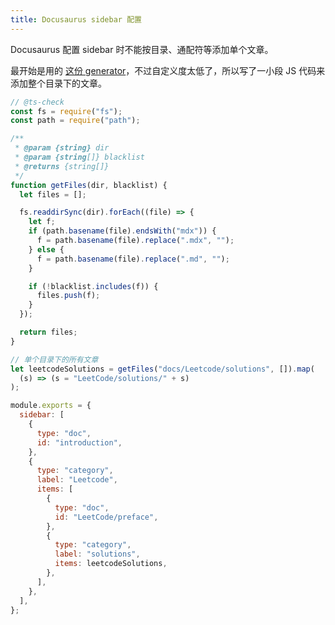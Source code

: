 ```yaml
---
title: Docusaurus sidebar 配置
---
```


Docusaurus 配置 sidebar 时不能按目录、通配符等添加单个文章。

最开始是用的 [这份 generator](https://gist.github.com/AmyrAhmady/7d6f3c8c617faa062a5b6e66ddc7c59a)，不过自定义度太低了，所以写了一小段 JS 代码来添加整个目录下的文章。

```js title="sidebars.js"
// @ts-check
const fs = require("fs");
const path = require("path");

/**
 * @param {string} dir
 * @param {string[]} blacklist
 * @returns {string[]}
 */
function getFiles(dir, blacklist) {
  let files = [];

  fs.readdirSync(dir).forEach((file) => {
    let f;
    if (path.basename(file).endsWith("mdx")) {
      f = path.basename(file).replace(".mdx", "");
    } else {
      f = path.basename(file).replace(".md", "");
    }

    if (!blacklist.includes(f)) {
      files.push(f);
    }
  });

  return files;
}

// 单个目录下的所有文章
let leetcodeSolutions = getFiles("docs/Leetcode/solutions", []).map(
  (s) => (s = "LeetCode/solutions/" + s)
);

module.exports = {
  sidebar: [
    {
      type: "doc",
      id: "introduction",
    },
    {
      type: "category",
      label: "Leetcode",
      items: [
        {
          type: "doc",
          id: "LeetCode/preface",
        },
        {
          type: "category",
          label: "solutions",
          items: leetcodeSolutions,
        },
      ],
    },
  ],
};
```
